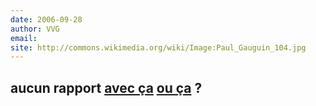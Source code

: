 ```yaml
---
date: 2006-09-28
author: VVG
email: 
site: http://commons.wikimedia.org/wiki/Image:Paul_Gauguin_104.jpg
---
```


aucun rapport <a href="http://www.leerdamkristal.nl/ned/pict/vaas_zonnebloem_schilderij.jpg">avec ça</a> <a href="http://www.poster.net/vangogh/vgo21.jpg">ou ça</a> ?
---